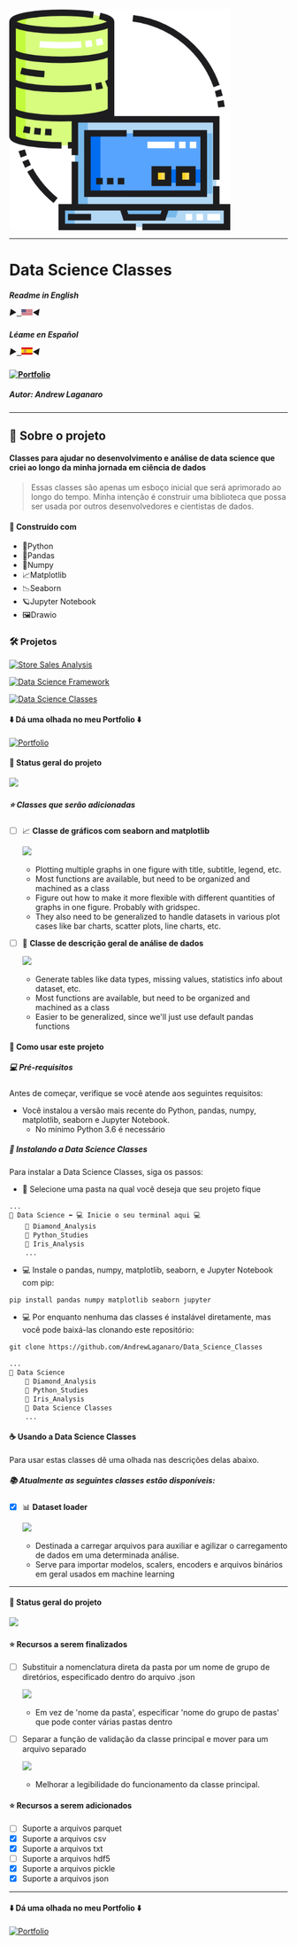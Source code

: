 <img src="Images/Classes_Data_Science.png" min-width="400px" max-width="400px" width="400px" align="center" alt="Classes_Data_Science">

---

# Data Science Classes

##### Readme in English <p align="left"> ▶<kbd><a href="https://github.com/AndrewLaganaro/Data_Science_Classes/blob/main/Readme.en.md" alt="American"> <img title="American" alt="American" src="Images/usa.png" width="20"></a></kbd>◀ </p>

##### Léame en Español <p align="left"> ▶<kbd><a href="https://github.com/AndrewLaganaro/Data_Science_Classes/blob/main/Readme.es.md" alt="Español"> <img title="Español" alt="Español" src="Images/es.png" width="20"></a></kbd>◀ </p>

#### [![Portfolio](https://img.shields.io/badge/Projects-Portfolio-blue)](https://andrewcode.herokuapp.com)

##### Autor: Andrew Laganaro

---

## 📜 Sobre o projeto

#### Classes para ajudar no desenvolvimento e análise de data science que criei ao longo da minha jornada em ciência de dados

>Essas classes são apenas um esboço inicial que será aprimorado ao longo do tempo.
>Minha intenção é construir uma biblioteca que possa ser usada por outros desenvolvedores e cientistas de dados.

#### 🚀 Construído com
- 🐍Python
- 🐼Pandas
- 📝Numpy
- 📈Matplotlib
- 📉Seaborn
- 🪐Jupyter Notebook
- 🖼Drawio

### 🛠 Projetos

  [![Store Sales Analysis](https://img.shields.io/badge/Projects-Store%20Sales%20Analysis-orange)](https://github.com/AndrewLaganaro/Store_Sales_Analysis)
  
  [![Data Science Framework](https://img.shields.io/badge/Projects-Data%20Science%20Framework-blue)](https://github.com/AndrewLaganaro/Data_Science_Framework)
  
  [![Data Science Classes](https://img.shields.io/badge/Projects-Data%20Science%20Classes-red)](https://github.com/AndrewLaganaro/Data_Science_Classes)

####  ⬇️ Dá uma olhada no meu Portfolio ⬇️
  
  [![Portfolio](https://img.shields.io/badge/Projects-Portfolio-blue)](https://andrewcode.herokuapp.com)
  
#### 🎯 Status geral do projeto

![](https://us-central1-progress-markdown.cloudfunctions.net/progress/90)

##### ⭐️ Classes que serão adicionadas
- [ ] 📈 **Classe de gráficos com seaborn and matplotlib**

    ![](https://us-central1-progress-markdown.cloudfunctions.net/progress/50)

    - Plotting multiple graphs in one figure with title, subtitle, legend, etc.
    - Most functions are available, but need to be organized and machined as a class
    - Figure out how to make it more flexible with different quantities of graphs in one figure. Probably with gridspec.
    - They also need to be generalized to handle datasets in various plot cases like bar charts, scatter plots, line charts, etc.

- [ ] 📝 **Classe de descrição geral de análise de dados**

    ![](https://us-central1-progress-markdown.cloudfunctions.net/progress/70)

    - Generate tables like data types, missing values, statistics info about dataset, etc.
    - Most functions are available, but need to be organized and machined as a class
    - Easier to be generalized, since we'll just use default pandas functions


#### 📝 Como usar este projeto

##### 💻 Pré-requisitos

Antes de começar, verifique se você atende aos seguintes requisitos:

- Você instalou a versão mais recente do Python, pandas, numpy, matplotlib, seaborn e Jupyter Notebook.
    - No mínimo Python 3.6 é necessário

##### 🚀 Instalando a Data Science Classes

Para instalar a Data Science Classes, siga os passos:

- 📁 Selecione uma pasta na qual você deseja que seu projeto fique

```
...
📁 Data Science ⬅️ 💻 Inicie o seu terminal aqui 💻
    📁 Diamond_Analysis
    📁 Python_Studies
    📁 Iris_Analysis
    ...
```
- 💻 Instale o pandas, numpy, matplotlib, seaborn, e Jupyter Notebook com pip:

```
pip install pandas numpy matplotlib seaborn jupyter
```
- 💻 Por enquanto nenhuma das classes é instalável diretamente, mas você pode baixá-las clonando este repositório:

```
git clone https://github.com/AndrewLaganaro/Data_Science_Classes
```
```
...
📁 Data Science
    📁 Diamond_Analysis
    📁 Python_Studies
    📁 Iris_Analysis
    📁 Data Science Classes
    ...
```

#### ☕ Usando a Data Science Classes

Para usar estas classes dê uma olhada nas descrições delas abaixo.

##### 📚 Atualmente as seguintes classes estão disponíveis:
- [x] 📊 **Dataset loader**

    ![](https://us-central1-progress-markdown.cloudfunctions.net/progress/90)

    - Destinada a carregar arquivos para auxiliar e agilizar o carregamento de dados em uma determinada análise.
    - Serve para importar modelos, scalers, encoders e arquivos binários em geral usados em machine learning

---

#### 🎯 Status geral do projeto

![](https://us-central1-progress-markdown.cloudfunctions.net/progress/90)

#### ⭐️ Recursos a serem finalizados

- [ ] Substituir a nomenclatura direta da pasta por um nome de grupo de diretórios, especificado dentro do arquivo .json

    ![](https://us-central1-progress-markdown.cloudfunctions.net/progress/50)

    - Em vez de 'nome da pasta', especificar 'nome do grupo de pastas' que pode conter várias pastas dentro
    
- [ ] Separar a função de validação da classe principal e mover para um arquivo separado

    ![](https://us-central1-progress-markdown.cloudfunctions.net/progress/50)

    - Melhorar a legibilidade do funcionamento da classe principal.

#### ⭐️ Recursos a serem adicionados
- [ ] Suporte a arquivos parquet
- [x] Suporte a arquivos csv
- [x] Suporte a arquivos txt
- [ ] Suporte a arquivos hdf5
- [x] Suporte a arquivos pickle
- [x] Suporte a arquivos json

---

####  ⬇️ Dá uma olhada no meu Portfolio ⬇️
  
  [![Portfolio](https://img.shields.io/badge/Projects-Portfolio-blue)](https://andrewcode.herokuapp.com)
  